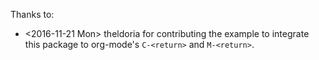 Thanks to:
- <2016-11-21 Mon> theldoria for contributing the example to integrate this package to org-mode's `C-<return>` and `M-<return>`.
